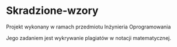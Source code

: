 # Skradzione-wzory
Projekt wykonany w ramach przedmiotu Inżynieria Oprogramowania


Jego zadaniem jest wykrywanie plagiatów w notacji matematycznej.
